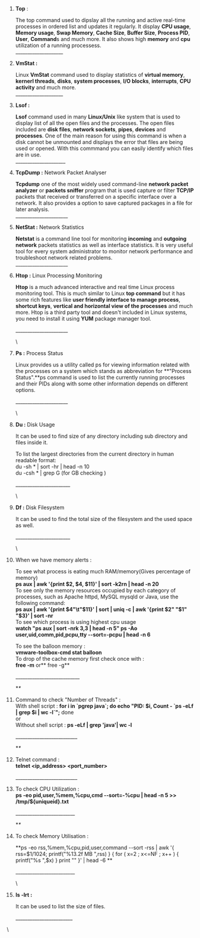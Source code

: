 1.  **Top** :

    The top command used to dipslay all the running and active real-time
    processes in ordered list and updates it regularly. It display **CPU
    usage**, **Memory usage**, **Swap Memory**, **Cache Size**, **Buffer
    Size**, **Process PID**, **User**, **Command**s and much more. It
    also shows high **memory** and **cpu** utilization of a running
    processess.\
    \_\_\_\_\_\_\_\_\_\_\_\_\_\_\_\_\_\_\_\_

2.  **VmStat :**

    Linux **VmStat** command used to display statistics of **virtual
    memory**, **kernerl threads**, **disks**, **system processes**,
    **I/O blocks**, **interrupts**, **CPU activity** and much more.\
    \_\_\_\_\_\_\_\_\_\_\_\_\_\_\_\_\_\_\_\_

3.  **Lsof :**

    **Lsof** command used in many **Linux/Unix** like system that is
    used to display list of all the open files and the processes. The
    open files included are **disk files**, **network sockets**,
    **pipes**, **devices** and **processes**. One of the main reason for
    using this command is when a disk cannot be unmounted and displays
    the error that files are being used or opened. With this commmand
    you can easily identify which files are in use.\
    \_\_\_\_\_\_\_\_\_\_\_\_\_\_\_\_\_\_\_\_\_

4.  **TcpDump :** Network Packet Analyser

    **Tcpdump** one of the most widely used command-line **network
    packet analyzer** or **packets sniffer** program that is used
    capture or filter **TCP/IP** packets that received or transferred on
    a specific interface over a network. It also provides a option to
    save captured packages in a file for later analysis.\
    \_\_\_\_\_\_\_\_\_\_\_\_\_\_\_\_\_\_\_\_\_\_

5.  **NetStat :** Network Statistics

    **Netstat** is a command line tool for monitoring **incoming** and
    **outgoing network** packets statistics as well as interface
    statistics. It is very useful tool for every system administrator to
    monitor network performance and troubleshoot network related
    problems.\
    \_\_\_\_\_\_\_\_\_\_\_\_\_\_\_\_\_\_\_\_\_\_

6.  **Htop :** Linux Processing Monitoring

    **Htop** is a much advanced interactive and real time Linux process
    monitoring tool. This is much similar to Linux **top command** but
    it has some rich features like **user friendly interface to manage
    process**, **shortcut keys**, **vertical and horizontal view of the
    processes** and much more. Htop is a third party tool and doesn't
    included in Linux systems, you need to install it using **YUM**
    package manager tool.

    \_\_\_\_\_\_\_\_\_\_\_\_\_\_\_\_\_\_\_\_\_\_

    \

7.  **Ps :** Process Status

    Linux provides us a utility called ps for viewing information
    related with the processes on a system which stands as abbreviation
    for **"Process Status".**ps command is used to list the currently
    running processes and their PIDs along with some other information
    depends on different options.

    \_\_\_\_\_\_\_\_\_\_\_\_\_\_\_\_\_\_\_\_\_\_

    \

8.  **Du :** Disk Usage

    It can be used to find size of any directory including sub directory
    and files inside it.

    To list the largest directories from the current directory in human
    readable format:\
    du -sh \* \| sort -hr \| head -n 10\
    du -csh \* \| grep G (for GB checking )

    \_\_\_\_\_\_\_\_\_\_\_\_\_\_\_\_\_\_\_\_\_\_\_

    \

9.  **Df :** Disk Filesystem

    It can be used to find the total size of the filesystem and the used
    space as well.

    \_\_\_\_\_\_\_\_\_\_\_\_\_\_\_\_\_\_\_\_\_\_\_

    \

10. When we have memory alerts :

    To see what process is eating much RAM/memory(Gives percentage of
    memory)\
    **ps aux \| awk \'{print \$2, \$4, \$11}\' \| sort -k2rn \| head -n
    20**\
    To see only the memory resources occupied by each category of
    processes, such as Apache httpd, MySQL mysqld or Java, use the
    following command:\
    **ps aux \| awk \'{print \$4\"\\t\"\$11}\' \| sort \| uniq -c \| awk
    \'{print \$2\" \"\$1\" \"\$3}\' \| sort -nr**\
    To see which process is using highest cpu usage\
    **watch \"ps aux \| sort -nrk 3,3 \| head -n 5\" ps -Ao
    user,uid,comm,pid,pcpu,tty \--sort=-pcpu \| head -n 6**

    To see the balloon memory : \
    **vmware-toolbox-cmd stat balloon**\
    To drop of the cache memory first check once with :\
    **free -m** or** free -g**

    \_\_\_\_\_\_\_\_\_\_\_\_\_\_\_\_\_\_\_\_\_\_\_\_\_\_\_

    **\**

11. Command to check "Number of Threads" :\
    With shell script : **for i in \`pgrep java\`; do echo \"PID: \$i,
    Count - \`ps -eLf \| grep \$i \| wc -l\`\";** done\
    or\
    Without shell script : **ps -eLf \| grep \'java\'\| wc -l**

    \_\_\_\_\_\_\_\_\_\_\_\_\_\_\_\_\_\_\_\_\_\_\_\_\_\_

    **\**

12. Telnet command :\
    **telnet \<ip_address\> \<port_number\>**

    \_\_\_\_\_\_\_\_\_\_\_\_\_\_\_\_\_\_\_\_\_\_\_\_\_\_

13. To check CPU Utilization :\
    **ps -eo pid,user,%mem,%cpu,cmd \--sort=-%cpu \| head -n 5 \>\>
    /tmp/\${uniqueid}.txt**

    \_\_\_\_\_\_\_\_\_\_\_\_\_\_\_\_\_\_\_\_\_\_\_\_\_

    **\**

14. To check Memory Utilisation :

    **ps -eo rss,%mem,%cpu,pid,user,command \--sort -rss \| awk \'{
    rss=\$1/1024; printf(\"%13.2f MB \",rss) } { for ( x=2 ; x\<=NF ;
    x++ ) { printf(\"%s \",\$x) } print \"\" }\' \| head -6 **

    \_\_\_\_\_\_\_\_\_\_\_\_\_\_\_\_\_\_\_\_\_\_\_\_\_

    \

15. **ls -lrt :**

    It can be used to list the size of files.

    \_\_\_\_\_\_\_\_\_\_\_\_\_\_\_\_\_\_\_\_\_\_\_\_

\
